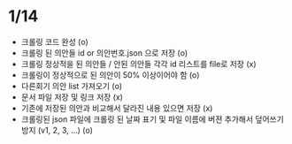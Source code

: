 # 1/14
- 크롤링 코드 완성 (o)
- 크롤링 된 의안들 id or 의안번호.json 으로 저장 (o)
- 크롤링 정상적을 된 의안들 / 안된 의안들 각각 id 리스트를 file로 저장 (x)
- 크롤링이 정상적으로 된 의안이 50% 이상이어야 함 (o)
- 다른회기 의안 list 가져오기 (o)
- 문서 파일 저장 및 링크 저장 (x)
- 기존에 저장된 의안과 비교해서 달라진 내용 있으면 저장 (x)
- 크롤링된 json 파일에 크롤링 된 날짜 표기 및 파일 이름에 버젼 추가해서 덮어쓰기 방지 (v1, 2, 3, ...) (o)
